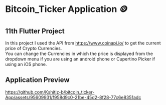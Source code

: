 # Bitcoin_Ticker Application 🪙

## 11th Flutter Project
In this project I used the API from https://www.coinapi.io/ to get the current price of Crypto Currencies.<br>
You can change the Currencies in which the price is displayed from the dropdown menu if you are using an android phone or Cupertino Picker if using an iOS phone.

## Application Preview


https://github.com/Kshitiz-b/bitcoin_ticker-App/assets/95609931/f958d9c0-21be-45d2-8f28-77c6e8351adc


